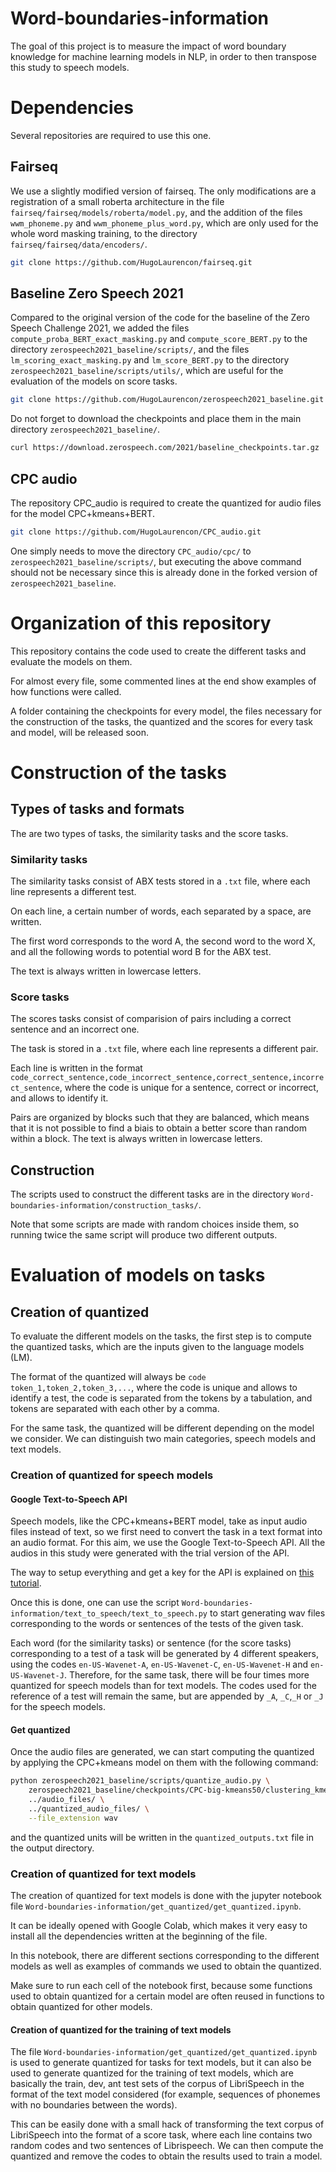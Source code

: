 # Word-boundaries-information
The goal of this project is to measure the impact of word boundary knowledge for machine learning models in NLP, in order to then transpose this study to speech models.

# Dependencies

Several repositories are required to use this one.

## Fairseq

We use a slightly modified version of fairseq. The only modifications are a registration of a small roberta architecture in the file ```fairseq/fairseq/models/roberta/model.py```, and the addition of the files ```wwm_phoneme.py``` and ```wwm_phoneme_plus_word.py```, which are only used for the whole word masking training, to the directory ```fairseq/fairseq/data/encoders/```.

```bash
git clone https://github.com/HugoLaurencon/fairseq.git
```

## Baseline Zero Speech 2021

Compared to the original version of the code for the baseline of the Zero Speech Challenge 2021, we added the files ```compute_proba_BERT_exact_masking.py``` and ```compute_score_BERT.py``` to the directory ```zerospeech2021_baseline/scripts/```, and the files ```lm_scoring_exact_masking.py``` and ```lm_score_BERT.py``` to the directory ```zerospeech2021_baseline/scripts/utils/```, which are useful for the evaluation of the models on score tasks.

```bash
git clone https://github.com/HugoLaurencon/zerospeech2021_baseline.git
```

Do not forget to download the checkpoints and place them in the main directory ```zerospeech2021_baseline/```.

```bash
curl https://download.zerospeech.com/2021/baseline_checkpoints.tar.gz | tar xz
```

## CPC audio

The repository CPC_audio is required to create the quantized for audio files for the model CPC+kmeans+BERT.

```bash
git clone https://github.com/HugoLaurencon/CPC_audio.git
```

One simply needs to move the directory ```CPC_audio/cpc/``` to ```zerospeech2021_baseline/scripts/```, but executing the above command should not be necessary since this is already done in the forked version of ```zerospeech2021_baseline```.



# Organization of this repository

This repository contains the code used to create the different tasks and evaluate the models on them.

For almost every file, some commented lines at the end show examples of how functions were called.

A folder containing the checkpoints for every model, the files necessary for the construction of the tasks, the quantized and the scores for every task and model, will be released soon.



# Construction of the tasks

## Types of tasks and formats

The are two types of tasks, the similarity tasks and the score tasks.

### Similarity tasks

The similarity tasks consist of ABX tests stored in a ```.txt``` file, where each line represents a different test.

On each line, a certain number of words, each separated by a space, are written.

The first word corresponds to the word A, the second word to the word X, and all the following words to potential word B for the ABX test.

The text is always written in lowercase letters.

### Score tasks

The scores tasks consist of comparision of pairs including a correct sentence and an incorrect one.

The task is stored in a ```.txt``` file, where each line represents a different pair.

Each line is written in the format ```code_correct_sentence,code_incorrect_sentence,correct_sentence,incorrect_sentence```, where the code is unique for a sentence, correct or incorrect, and allows to identify it.

Pairs are organized by blocks such that they are balanced, which means that it is not possible to find a biais to obtain a better score than random within a block.
The text is always written in lowercase letters.



## Construction

The scripts used to construct the different tasks are in the directory ```Word-boundaries-information/construction_tasks/```.

Note that some scripts are made with random choices inside them, so running twice the same script will produce two different outputs.



# Evaluation of models on tasks

## Creation of quantized

To evaluate the different models on the tasks, the first step is to compute the quantized tasks, which are the inputs given to the language models (LM).

The format of the quantized will always be ```code  token_1,token_2,token_3,...```, where the code is unique and allows to identify a test, the code is separated from the tokens by a tabulation, and tokens are separated with each other by a comma.

For the same task, the quantized will be different depending on the model we consider. We can distinguish two main categories, speech models and text models.

### Creation of quantized for speech models

#### Google Text-to-Speech API

Speech models, like the CPC+kmeans+BERT model, take as input audio files instead of text, so we first need to convert the task in a text format into an audio format. For this aim, we use the Google Text-to-Speech API. All the audios in this study were generated with the trial version of the API.

The way to setup everything and get a key for the API is explained on [this tutorial](https://cloud.google.com/text-to-speech/docs/quickstart-client-libraries).

Once this is done, one can use the script ```Word-boundaries-information/text_to_speech/text_to_speech.py``` to start generating wav files corresponding to the words or sentences of the tests of the given task.

Each word (for the similarity tasks) or sentence (for the score tasks) corresponding to a test of a task will be generated by 4 different speakers, using the codes ```en-US-Wavenet-A```, ```en-US-Wavenet-C```, ```en-US-Wavenet-H``` and ```en-US-Wavenet-J```. Therefore, for the same task, there will be four times more quantized for speech models than for text models. The codes used for the reference of a test will remain the same, but are appended by ```_A```, ```_C```,```_H``` or ```_J``` for the speech models.


#### Get quantized

Once the audio files are generated, we can start computing the quantized by applying the CPC+kmeans model on them with the following command:

```bash
python zerospeech2021_baseline/scripts/quantize_audio.py \
    zerospeech2021_baseline/checkpoints/CPC-big-kmeans50/clustering_kmeans50/clustering_CPC_big_kmeans50.pt \
    ../audio_files/ \
    ../quantized_audio_files/ \
    --file_extension wav
```

and the quantized units will be written in the ```quantized_outputs.txt``` file in the output directory.


### Creation of quantized for text models

The creation of quantized for text models is done with the jupyter notebook file ```Word-boundaries-information/get_quantized/get_quantized.ipynb```.

It can be ideally opened with Google Colab, which makes it very easy to install all the dependencies written at the beginning of the file.

In this notebook, there are different sections corresponding to the different models as well as examples of commands we used to obtain the quantized.

Make sure to run each cell of the notebook first, because some functions used to obtain quantized for a certain model are often reused in functions to obtain quantized for other models.


#### Creation of quantized for the training of text models

The file ```Word-boundaries-information/get_quantized/get_quantized.ipynb``` is used to generate quantized for tasks for text models, but it can also be used to generate quantized for the training of text models, which are basically the train, dev, ant test sets of the corpus of LibriSpeech in the format of the text model considered (for example, sequences of phonemes with no boundaries between the words).

This can be easily done with a small hack of transforming the text corpus of LibriSpeech into the format of a score task, where each line contains two random codes and two sentences of Librispeech. We can then compute the quantized and remove the codes to obtain the results used to train a model.

